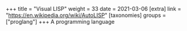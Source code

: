 +++
title = "Visual LISP"
weight = 33
date = 2021-03-06
[extra]
link = "https://en.wikipedia.org/wiki/AutoLISP"
[taxonomies]
groups = ["proglang"]
+++
A programming language

